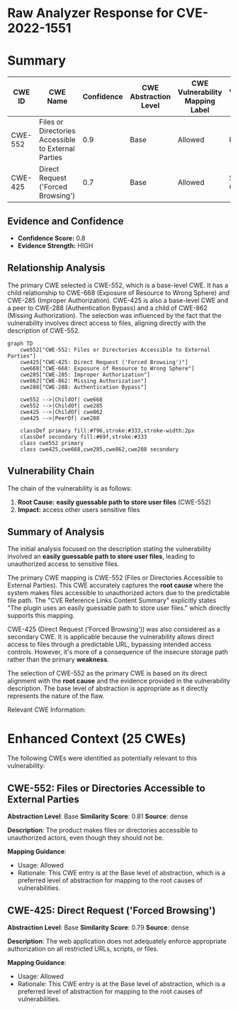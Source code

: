 # Raw Analyzer Response for CVE-2022-1551

# Summary
| CWE ID | CWE Name | Confidence | CWE Abstraction Level | CWE Vulnerability Mapping Label | CWE-Vulnerability Mapping Notes |
|---|---|---|---|---|---|
| CWE-552 | Files or Directories Accessible to External Parties | 0.9 | Base | Allowed | Primary CWE |
| CWE-425 | Direct Request ('Forced Browsing') | 0.7 | Base | Allowed | Secondary Candidate |

## Evidence and Confidence

*   **Confidence Score:** 0.8
*   **Evidence Strength:** HIGH

## Relationship Analysis
The primary CWE selected is CWE-552, which is a base-level CWE. It has a child relationship to CWE-668 (Exposure of Resource to Wrong Sphere) and CWE-285 (Improper Authorization). CWE-425 is also a base-level CWE and a peer to CWE-288 (Authentication Bypass) and a child of CWE-862 (Missing Authorization). The selection was influenced by the fact that the vulnerability involves direct access to files, aligning directly with the description of CWE-552.

```mermaid
graph TD
    cwe552["CWE-552: Files or Directories Accessible to External Parties"]
    cwe425["CWE-425: Direct Request ('Forced Browsing')"]
    cwe668["CWE-668: Exposure of Resource to Wrong Sphere"]
    cwe285["CWE-285: Improper Authorization"]
    cwe862["CWE-862: Missing Authorization"]
    cwe288["CWE-288: Authentication Bypass"]

    cwe552 -->|ChildOf| cwe668
    cwe552 -->|ChildOf| cwe285
    cwe425 -->|ChildOf| cwe862
    cwe425 -->|PeerOf| cwe288

    classDef primary fill:#f96,stroke:#333,stroke-width:2px
    classDef secondary fill:#69f,stroke:#333
    class cwe552 primary
    class cwe425,cwe668,cwe285,cwe862,cwe288 secondary
```

## Vulnerability Chain
The chain of the vulnerability is as follows:
1.  **Root Cause:** **easily guessable path to store user files** (CWE-552)
2.  **Impact:** access other users sensitive files

## Summary of Analysis
The initial analysis focused on the description stating the vulnerability involved an **easily guessable path to store user files**, leading to unauthorized access to sensitive files.

The primary CWE mapping is CWE-552 (Files or Directories Accessible to External Parties). This CWE accurately captures the **root cause** where the system makes files accessible to unauthorized actors due to the predictable file path. The "CVE Reference Links Content Summary" explicitly states "The plugin uses an easily guessable path to store user files." which directly supports this mapping.

CWE-425 (Direct Request ('Forced Browsing')) was also considered as a secondary CWE. It is applicable because the vulnerability allows direct access to files through a predictable URL, bypassing intended access controls. However, it's more of a consequence of the insecure storage path rather than the primary **weakness**.

The selection of CWE-552 as the primary CWE is based on its direct alignment with the **root cause** and the evidence provided in the vulnerability description. The base level of abstraction is appropriate as it directly represents the nature of the flaw.

Relevant CWE Information:
# Enhanced Context (25 CWEs)
The following CWEs were identified as potentially relevant to this vulnerability:

## CWE-552: Files or Directories Accessible to External Parties
**Abstraction Level**: Base
**Similarity Score**: 0.81
**Source**: dense

**Description**:
The product makes files or directories accessible to unauthorized actors, even though they should not be.

**Mapping Guidance**:
- Usage: Allowed
- Rationale: This CWE entry is at the Base level of abstraction, which is a preferred level of abstraction for mapping to the root causes of vulnerabilities.

## CWE-425: Direct Request ('Forced Browsing')
**Abstraction Level**: Base
**Similarity Score**: 0.79
**Source**: dense

**Description**:
The web application does not adequately enforce appropriate authorization on all restricted URLs, scripts, or files.

**Mapping Guidance**:
- Usage: Allowed
- Rationale: This CWE entry is at the Base level of abstraction, which is a preferred level of abstraction for mapping to the root causes of vulnerabilities.